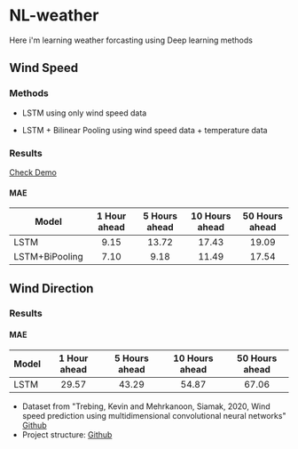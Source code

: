 # NL-weather
Here i'm learning weather forcasting using Deep learning methods

## Wind Speed

### Methods

- LSTM using only wind speed data

- LSTM + Bilinear Pooling using wind speed data + temperature data


### Results

[Check Demo](https://github.com/mhmdrdwn/NLweather/blob/main/wind_speed_demo.ipynb)

#### MAE
| Model          | 1 Hour ahead | 5 Hours ahead|10 Hours ahead|50 Hours ahead|
| -------------- |:------------:|:------------:|:------------:|:------------:|
| LSTM           |  9.15        |  13.72       |   17.43      |  19.09       |
| LSTM+BiPooling |  7.10        |  9.18        |   11.49      |	 17.54       |

## Wind Direction

### Results

#### MAE

| Model         | 1 Hour ahead | 5 Hours ahead|10 Hours ahead|50 Hours ahead|
| ------------- |:------------:|:------------:|:------------:|:------------:|
| LSTM          |  29.57       |  43.29       |   54.87      |  67.06       |




- Dataset from "Trebing, Kevin and Mehrkanoon, Siamak, 2020, Wind speed prediction using multidimensional convolutional neural networks" [Github](https://github.com/HansBambel/multidim_conv)
- Project structure: [Github](https://github.com/ossez-com/python-project-structure-sample)

